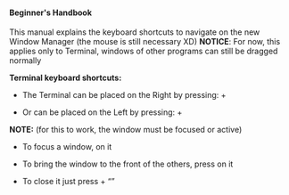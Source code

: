 #### Beginner's Handbook

This manual explains the keyboard shortcuts to navigate on the new Window Manager (the mouse is still necessary XD)
**NOTICE**: For now, this applies only to Terminal, windows of other programs can still be dragged normally

**Terminal keyboard shortcuts:**

- The Terminal can be placed on the Right by pressing:
<alt> + <right-arrow>

- Or can be placed on the Left by pressing:
<alt> + <left-arrow>

**NOTE:** (for this to work, the window must be focused or active)

- To focus a window, <double-click> on it

- To bring the window to the front of the others, press <right-click> on it

- To close it just press <alt> + <q>
